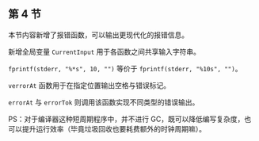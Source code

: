 ## 第 4 节

本节内容新增了报错函数，可以输出更现代化的报错信息。

新增全局变量 `CurrentInput` 用于各函数之间共享输入字符串。

`fprintf(stderr, "%*s", 10, "")` 等价于 `fprintf(stderr, "%10s", "")`。

`verrorAt` 函数用于在指定位置输出空格与错误标记。

`errorAt` 与 `errorTok` 则调用该函数实现不同类型的错误输出。

PS：对于编译器这种短周期程序中，并不进行 GC，既可以降低编写复杂度，也可以提升运行效率（毕竟垃圾回收也要耗费额外的时钟周期嘛）。
